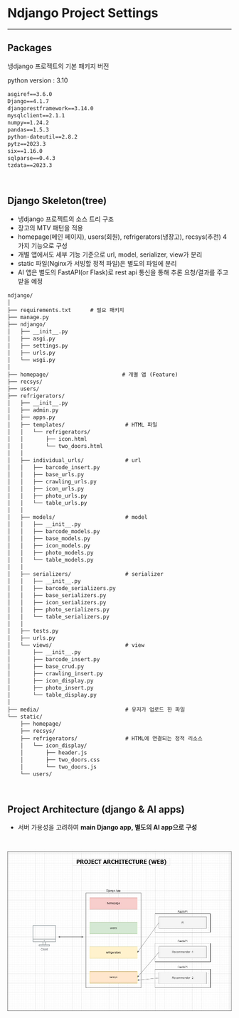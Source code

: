 # Ndjango Project Settings

<hr>

## Packages
냉django 프로젝트의 기본 패키지 버전

python version : 3.10

```
asgiref==3.6.0
Django==4.1.7
djangorestframework==3.14.0
mysqlclient==2.1.1
numpy==1.24.2
pandas==1.5.3
python-dateutil==2.8.2
pytz==2023.3
six==1.16.0
sqlparse==0.4.3
tzdata==2023.3
```

<br>


## Django Skeleton(tree)
- 냉django 프로젝트의 소스 트리 구조
- 장고의 MTV 패턴을 적용
- homepage(메인 페이지), users(회원), refrigerators(냉장고), recsys(추천) 4가지 기능으로 구성
- 개별 앱에서도 세부 기능 기준으로 url, model, serializer, view가 분리
- static 파일(Nginx가 서빙할 정적 파일)은 별도의 파일에 분리
- AI 앱은 별도의 FastAPI(or Flask)로 rest api 통신을 통해 추론 요청/결과를 주고받을 예정

```
ndjango/
│
├── requirements.txt      # 필요 패키지
├── manage.py
├── ndjango/
│   ├── __init__.py
│   ├── asgi.py
│   ├── settings.py
│   ├── urls.py
│   └── wsgi.py
│
├── homepage/                       # 개별 앱 (Feature)
├── recsys/
├── users/
├── refrigerators/
│   ├── __init__.py
│   ├── admin.py
│   ├── apps.py
│   ├── templates/                   # HTML 파일
│   │   └── refrigerators/
│   │       ├── icon.html
│   │       └── two_doors.html
│   │
│   ├── individual_urls/             # url
│   │   ├── barcode_insert.py       
│   │   ├── base_urls.py
│   │   ├── crawling_urls.py
│   │   ├── icon_urls.py
│   │   ├── photo_urls.py
│   │   └── table_urls.py
│   │
│   ├── models/                      # model
│   │   ├── __init__.py
│   │   ├── barcode_models.py
│   │   ├── base_models.py
│   │   ├── icon_models.py
│   │   ├── photo_models.py
│   │   └── table_models.py
│   │
│   ├── serializers/                 # serializer
│   │   ├── __init__.py
│   │   ├── barcode_serializers.py
│   │   ├── base_serializers.py
│   │   ├── icon_serializers.py
│   │   ├── photo_serializers.py
│   │   └── table_serializers.py
│   │
│   ├── tests.py
│   ├── urls.py
│   └── views/                       # view
│       ├── __init__.py
│       ├── barcode_insert.py
│       ├── base_crud.py
│       ├── crawling_insert.py
│       ├── icon_display.py
│       ├── photo_insert.py
│       └── table_display.py
│
├── media/                           # 유저가 업로드 한 파일
└── static/
    ├── homepage/
    ├── recsys/
    ├── refrigerators/               # HTML에 연결되는 정적 리소스
    │   └── icon_display/
    │       ├── header.js
    │       ├── two_doors.css
    │       └── two_doors.js
    └── users/
```

<br>

## Project Architecture (django & AI apps)

- 서버 가용성을 고려하여 <b>main Django app, 별도의 AI app으로 구성</b>
<br>

![final_project_architecture_230403.jpg](final_project_architecture_230403.jpg)



